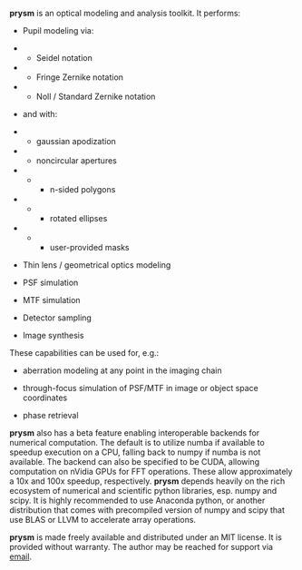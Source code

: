 **prysm** is an optical modeling and analysis toolkit.  It performs:

* Pupil modeling via:

* * Seidel notation

* * Fringe Zernike notation

* * Noll / Standard Zernike notation

* and with:

* * gaussian apodization

* * noncircular apertures 

* * * n-sided polygons

* * * rotated ellipses

* * * user-provided masks

* Thin lens / geometrical optics modeling

* PSF simulation

* MTF simulation

* Detector sampling

* Image synthesis

These capabilities can be used for, e.g.:

* aberration modeling at any point in the imaging chain

* through-focus simulation of PSF/MTF in image or object space coordinates

* phase retrieval

**prysm** also has a beta feature enabling interoperable backends for numerical computation.  The default is to utilize numba if available to speedup execution on a CPU, falling back to numpy if numba is not available.  The backend can also be specified to be CUDA, allowing computation on nVidia GPUs for FFT operations.  These allow approximately a 10x and 100x speedup, respectively.
**prysm** depends heavily on the rich ecosystem of numerical and scientific python libraries, esp. numpy and scipy.  It is highly recommended to use Anaconda python, or another distribution that comes with precompiled version of numpy and scipy that use BLAS or LLVM to accelerate array operations.

**prysm** is made freely available and distributed under an MIT license.  It is provided without warranty.  The author may be reached for support via [email](mailto:brandondube@gmail.com).
